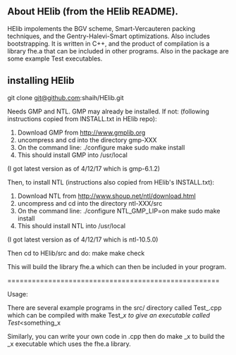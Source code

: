 
## About HElib  (from the HElib README).

HElib impolements the BGV scheme, Smart-Vercauteren packing techniques, and
the Gentry-Halevi-Smart optimizations.  Also includes bootstrapping.
It is written in C++, and the product of compilation is a library fhe.a
that can be included in other programs.
Also in the package are some example Test executables.


## installing HElib

git clone git@github.com:shaih/HElib.git

Needs GMP and NTL.  GMP may already be installed.  If not:
(following instructions copied from INSTALL.txt in HElib repo):

1. Download GMP from http://www.gmplib.org
2. uncompress and cd into the directory gmp-XXX
3. On the command line:
      ./configure
      make
      sudo make install
4. This should install GMP into /usr/local

(I got latest version as of 4/12/17 which is gmp-6.1.2)

Then, to install NTL (instructions also copied from HElib's INSTALL.txt):

1. Download NTL from http://www.shoup.net/ntl/download.html
2. uncompress and cd into the directory ntl-XXX/src
3. On the command line:
      ./configure NTL_GMP_LIP=on
      make
      sudo make install
4. This should install NTL into /usr/local

(I got latest version as of 4/12/17 which is ntl-10.5.0)


Then cd to HElib/src and do:
make
make check

This will build the library fhe.a  which can then be included in your
program.

====================================================

Usage:

There are several example programs in the src/ directory called Test_<something>.cpp
which can be compiled with
make Test_<something>_x
to give an executable called Test_<something_x

Similarly, you can write your own code in <myprog>.cpp then do
make <myprog>_x
to build the <myprog>_x executable which uses the fhe.a library.